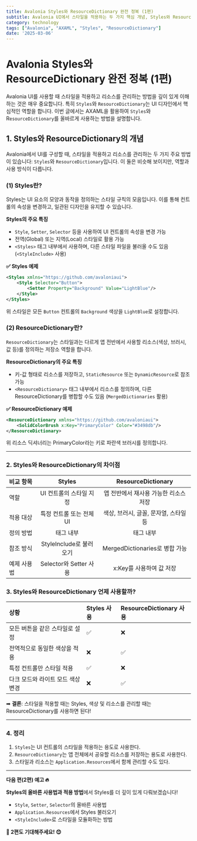 ```yaml
---
title: Avalonia Styles와 ResourceDictionary 완전 정복 (1편)
subtitle: Avalonia UI에서 스타일을 적용하는 두 가지 핵심 개념, Styles와 ResourceDictionary의 차이점과 사용법을 깊이 있게 알아봅니다.
category: technology
tags: ["Avalonia", "AXAML", "Styles", "ResourceDictionary"]
date: '2025-03-06'
---
```

# Avalonia Styles와 ResourceDictionary 완전 정복 (1편)

Avalonia UI를 사용할 때 스타일을 적용하고 리소스를 관리하는 방법을 깊이 있게 이해하는 것은 매우 중요합니다. 특히 `Styles`와 `ResourceDictionary`는 UI 디자인에서 핵심적인 역할을 합니다. 이번 글에서는 AXAML을 활용하여 `Styles`와 R`esourceDictionary`를 올바르게 사용하는 방법을 설명합니다.

## 1. Styles와 ResourceDictionary의 개념

Avalonia에서 UI를 구성할 때, 스타일을 적용하고 리소스를 관리하는 두 가지 주요 방법이 있습니다: `Styles`와 `ResourceDictionary`입니다. 이 둘은 비슷해 보이지만, 역할과 사용 방식이 다릅니다.

### (1) Styles란?

Styles는 UI 요소의 모양과 동작을 정의하는 스타일 규칙의 모음입니다. 이를 통해 컨트롤의 속성을 변경하고, 일관된 디자인을 유지할 수 있습니다.

**Styles의 주요 특징**

- `Style`, `Setter`, `Selector` 등을 사용하여 UI 컨트롤의 속성을 변경 가능
- 전역(Global) 또는 지역(Local) 스타일로 활용 가능
- `<Styles>` 태그 내부에서 사용하며, 다른 스타일 파일을 불러올 수도 있음 (`<StyleInclude>` 사용)

**✅ Styles 예제**
```xml
<Styles xmlns="https://github.com/avaloniaui">
    <Style Selector="Button">
        <Setter Property="Background" Value="LightBlue"/>
    </Style>
</Styles>
```
위 스타일은 모든 `Button` 컨트롤의 `Background` 색상을 `LightBlue`로 설정합니다.

### (2) ResourceDictionary란?

`ResourceDictionary`는 스타일과는 다르게 앱 전반에서 사용할 리소스(색상, 브러시, 값 등)를 정의하는 저장소 역할을 합니다.

**ResourceDictionary의 주요 특징**

- 키-값 형태로 리소스를 저장하고, `StaticResource` 또는 `DynamicResource`로 참조 가능
- `<ResourceDictionary>` 태그 내부에서 리소스를 정의하며, 다른 ResourceDictionary를 병합할 수도 있음 (`MergedDictionaries` 활용)

**✅ ResourceDictionary 예제**
```xml
<ResourceDictionary xmlns="https://github.com/avaloniaui">
    <SolidColorBrush x:Key="PrimaryColor" Color="#3498db"/>
</ResourceDictionary>
```
위 리소스 딕셔너리는 PrimaryColor라는 키로 파란색 브러시를 정의합니다.

---
### 2. Styles와 ResourceDictionary의 차이점


|비교 항목|Styles|ResourceDictionary|
| :--- |:---:|:---:|
|역할|UI 컨트롤의 스타일 지정|앱 전반에서 재사용 가능한 리소스 저장|
|적용 대상|특정 컨트롤 또는 전체 UI|색상, 브러시, 글꼴, 문자열, 스타일 등|
|정의 방법|<Styles> 태그 내부|<ResourceDictionary> 태그 내부|
|참조 방식|StyleInclude로 불러오기|MergedDictionaries로 병합 가능|
|예제 사용법|Selector와 Setter 사용|x:Key를 사용하여 값 저장|


### 3. Styles와 ResourceDictionary 언제 사용할까?

|상황 |Styles 사용|ResourceDictionary 사용|
|:---|:---|:---|
|모든 버튼을 같은 스타일로 설정|✅|❌|
|전역적으로 동일한 색상을 적용|❌|✅|
|특정 컨트롤만 스타일 적용|✅|❌|
|다크 모드와 라이트 모드 색상 변경|❌|✅|

➡ **결론**: 스타일을 적용할 때는 Styles, 색상 및 리소스를 관리할 때는 ResourceDictionary를 사용하면 된다!

---
### 4. 정리

1. `Styles`는 UI 컨트롤의 스타일을 적용하는 용도로 사용한다.
2. `ResourceDictionary`는 앱 전체에서 공유할 리소스를 저장하는 용도로 사용한다.
3. 스타일과 리소스는 `Application.Resources`에서 함께 관리할 수도 있다.

---
**다음 편(2편) 예고 🔥**

**Styles의 올바른 사용법과 적용 방법**에서 Styles를 더 깊이 있게 다뤄보겠습니다!
- `Style`, `Setter`, `Selector`의 올바른 사용법
- `Application.Resources`에서 Styles 불러오기
- `<StyleInclude>`로 스타일을 모듈화하는 방법

**📌 2편도 기대해주세요! 😊**